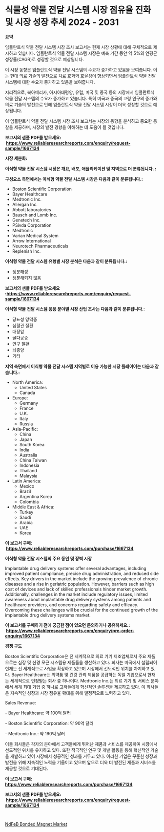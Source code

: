 <p><h1>식물성 약물 전달 시스템 시장 점유율 진화 및 시장 성장 추세 2024 - 2031</h1></p><p><strong>요약</strong></p>
<p><p>임플란트식 약물 전달 시스템 시장 조사 보고서는 현재 시장 상황에 대해 구체적으로 제시하고 있습니다. 임플란트식 약물 전달 시스템 시장은 예측 기간 동안 약 5%의 연평균 성장률(CAGR)로 성장할 것으로 예상됩니다.</p><p>이 시장 동향은 임플란트식 약물 전달 시스템의 수요가 증가하고 있음을 보여줍니다. 이는 현대 의료 기술의 발전으로 치료 효과와 효율성이 향상되면서 임플란트식 약물 전달 시스템에 대한 수요가 증가하고 있음을 보여줍니다.</p><p>지리적으로, 북아메리카, 아시아태평양, 유럽, 미국 및 중국 등의 시장에서 임플란트식 약물 전달 시스템의 수요가 증가하고 있습니다. 특히 미국과 중국의 고령 인구의 증가와 의료 기술의 발전으로 인해 임플란트식 약물 전달 시스템 시장이 더욱 성장할 것으로 예상됩니다.</p><p>이 임플란트식 약물 전달 시스템 시장 조사 보고서는 시장의 동향을 분석하고 중요한 통찰을 제공하며, 시장의 발전 경향을 이해하는 데 도움이 될 것입니다.</p></p>
<p><strong>보고서의 샘플 PDF를 받으세요: &nbsp;<a href="https://www.reliableresearchreports.com/enquiry/request-sample/1667134">https://www.reliableresearchreports.com/enquiry/request-sample/1667134</a></strong></p>
<p><strong>시장 세분화:</strong></p>
<p><strong> 이식형 약물 전달 시스템 시장은 개요, 배포, 애플리케이션 및 지역으로 더 분류됩니다. :</strong></p>
<p><strong>구성요소 측면에서는 이식형 약물 전달 시스템 시장은 다음과 같이 분류됩니다.:</strong></p>
<p><ul><li>Boston Scientific Corporation</li><li>Bayer Healthcare</li><li>Medtronic Inc.</li><li>Allergan Inc.</li><li>Abbott laboratories</li><li>Bausch and Lomb Inc.</li><li>Genetech Inc.</li><li>PSivda Corporation</li><li>Medtronic</li><li>Varian Medical System</li><li>Arrow International</li><li>Neurotech Pharmaceuticals</li><li>Replenish Inc.</li></ul></p>
<p><strong> 이식형 약물 전달 시스템 유형별 시장 분석은 다음과 같이 분류됩니다.:</strong></p>
<p><ul><li>생분해성</li><li>생분해되지 않음</li></ul></p>
<p><strong>보고서의 샘플 PDF를 받으세요 :<a href="https://www.reliableresearchreports.com/enquiry/request-sample/1667134">https://www.reliableresearchreports.com/enquiry/request-sample/1667134</a></strong></p>
<p><strong> 이식형 약물 전달 시스템 응용 분야별 시장 산업 조사는 다음과 같이 분류됩니다.:</strong></p>
<p><ul><li>당뇨성 망막증</li><li>심혈관 질환</li><li>대장암</li><li>골다공증</li><li>안구 질환</li><li>뇌종양</li><li>기타</li></ul></p>
<p><strong>지역 측면에서 이식형 약물 전달 시스템 지역별로 이용 가능한 시장 플레이어는 다음과 같습니다.:</strong></p>
<p><ul>
    <li>
        North America:
        <ul>
            <li>United States</li>
            <li>Canada</li>
        </ul>
    </li>
    <li>
        Europe:
        <ul>
            <li>Germany</li>
            <li>France</li>
            <li>U.K.</li>
            <li>Italy</li>
            <li>Russia</li>
        </ul>
    </li>
    <li>
        Asia-Pacific:
        <ul>
            <li>China</li>
            <li>Japan</li>
            <li>South Korea</li>
            <li>India</li>
            <li>Australia</li>
            <li>China Taiwan</li>
            <li>Indonesia</li>
            <li>Thailand</li>
            <li>Malaysia</li>
        </ul>
    </li>
    <li>
        Latin America:
        <ul>
            <li>Mexico</li>
            <li>Brazil</li>
            <li>Argentina Korea</li>
            <li>Colombia</li>
        </ul>
    </li>
    <li>
        Middle East & Africa:
        <ul>
            <li>Turkey</li>
            <li>Saudi</li>
            <li>Arabia</li>
            <li>UAE</li>
            <li>Korea</li>
        </ul>
    </li>
    </ul></p>
<p><strong>이 보고서 구매: &nbsp;<a href="https://www.reliableresearchreports.com/purchase/1667134">https://www.reliableresearchreports.com/purchase/1667134</a></strong></p>
<p><strong>이식형 약물 전달 시스템의 주요 동인 및 장벽 시장</strong></p>
<p><p>Implantable drug delivery systems offer several advantages, including improved patient compliance, precise drug administration, and reduced side effects. Key drivers in the market include the growing prevalence of chronic diseases and a rise in geriatric population. However, barriers such as high cost of devices and lack of skilled professionals hinder market growth. Additionally, challenges in the market include regulatory issues, limited awareness about implantable drug delivery systems among patients and healthcare providers, and concerns regarding safety and efficacy. Overcoming these challenges will be crucial for the continued growth of the implantable drug delivery systems market.</p></p>
<p><strong>이 보고서를 구매하기 전에 궁금한 점이 있으면 문의하거나 공유하세요.: &nbsp;<a href="https://www.reliableresearchreports.com/enquiry/pre-order-enquiry/1667134">https://www.reliableresearchreports.com/enquiry/pre-order-enquiry/1667134</a></strong></p>
<p><strong>경쟁 구도</strong></p>
<p><p>Boston Scientific Corporation은 전 세계적으로 의료 기기 제조업체로서 주요 제품으로는 심장 및 신경 모근 시스템용 제품들을 생산하고 있다. 회사는 미국에서 설립되어 현재는 전 세계적으로 사업을 확장하고 있으며 시장에서 선도적인 위치를 차지하고 있다. Bayer Healthcare는 의약품 및 건강 관리 제품을 공급하는 독일 기업으로서 현재는 세계적으로 인정받는 회사 중 하나이다. Medtronic Inc.는 의료 기기 및 서비스 분야에서 세계 최대 기업 중 하나로 고객들에게 혁신적인 솔루션을 제공하고 있다. 이 회사들은 지속적인 성장과 시장 점유율 확대를 위해 열정적으로 노력하고 있다.</p><p>Sales Revenue:</p><p>- Bayer Healthcare: 약 100억 달러</p><p>- Boston Scientific Corporation: 약 90억 달러</p><p>- Medtronic Inc.: 약 160억 달러</p><p>이들 회사들은 각자의 분야에서 고객들에게 뛰어난 제품과 서비스를 제공하여 시장에서 선도적인 위치를 유지하고 있다. 또한 적극적인 연구 및 개발 활동을 통해 혁신적인 기술을 개발하고 있어 시장에서 성공적인 성과를 거두고 있다. 이러한 기업은 꾸준한 성장과 발전을 위해 지속적인 노력을 기울이고 있으며 앞으로 더욱 더 발전된 제품과 서비스를 제공할 것으로 기대된다.</p></p>
<p><strong>이 보고서 구매: &nbsp; <a href="https://www.reliableresearchreports.com/purchase/1667134">https://www.reliableresearchreports.com/purchase/1667134</a></strong></p>
<p><strong>보고서의 샘플 PDF를 받으세요: &nbsp;<a href="https://www.reliableresearchreports.com/enquiry/request-sample/1667134">https://www.reliableresearchreports.com/enquiry/request-sample/1667134</a></strong><strong></strong></p>
<p>&nbsp;</p>
<p><p><a href="https://cautious-neon-760.notion.site/NdFeB-Bonded-Magnet-Market-Size-Furnishes-Valuable-Information-Encompassing-Market-Share-Market-Tre-c25f8ec546d944f4a92a6ad97a1c38e4">NdFeB Bonded Magnet Market</a></p></p>